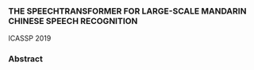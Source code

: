 ### THE SPEECHTRANSFORMER FOR LARGE-SCALE MANDARIN CHINESE SPEECH RECOGNITION

ICASSP 2019

### Abstract

